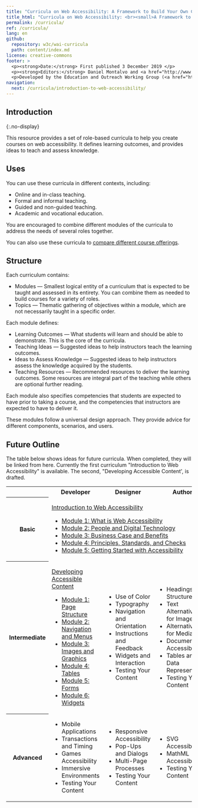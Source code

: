 ```yaml
---
title: "Curricula on Web Accessibility: A Framework to Build Your Own Courses"
title_html: "Curricula on Web Accessibility: <br><small>A Framework to Build Your Own Courses</small>"
permalink: /curricula/
ref: /curricula/
lang: en
github:
  repository: w3c/wai-curricula
  path: content/index.md
license: creative-commons
footer: >
  <p><strong>Date:</strong> First published 3 December 2019 </p>
  <p><strong>Editors:</strong> Daniel Montalvo and <a href="http://www.w3.org/People/shadi/">Shadi Abou-Zahra</a>. Contributors: <a href="https://www.w3.org/WAI/EO/EOWG-members">EOWG Participants</a>. </p>
  <p>Developed by the Education and Outreach Working Group (<a href="http://www.w3.org/WAI/EO/">EOWG</a>). Developed with support from the <a href="https://www.w3.org/WAI/about/projects/wai-guide/">WAI-Guide Project</a> funded by the European Commission (EC) under the Horizon 2020 program (Grant Agreement 822245).</p>
navigation:
  next: /curricula/introduction-to-web-accessibility/
---
```


## Introduction
{:.no-display}

This resource provides a set of role-based curricula to help you create courses on web accessibility. It defines learning outcomes, and provides ideas to teach and assess knowledge.

## Uses

You can use these curricula in different contexts, including:

* Online and in-class teaching.
* Formal and informal teaching.
* Guided and non-guided teaching.
* Academic and vocational education.

You are encouraged to combine different modules of the curricula to address the needs of several roles together.

You can also use these curricula to [compare different course offerings](/curricula/how-to-use-this-curricula/).

## Structure

Each curriculum contains:

* Modules &mdash; Smallest logical entity of a curriculum that is expected to be taught and assessed in its entirety. You can combine them as needed to build courses for a variety of roles.
* Topics &mdash; Thematic gathering of objectives within a module, which are not necessarily taught in a specific order.

Each module defines:

* Learning Outcomes &mdash; What students will learn and should be able to demonstrate. This is the core of the curricula.
* Teaching Ideas &mdash; Suggested ideas to help instructors teach the learning outcomes.
* Ideas to Assess Knowledge &mdash; Suggested ideas to help instructors assess the knowledge acquired by the students.
* Teaching Resources &mdash; Recommended resources to deliver the learning outcomes. Some resources are integral part of the teaching while others are optional further reading.

Each module also specifies competencies that students are expected to have prior to taking a course, and the competencies that instructors are expected to have to deliver it.

These modules follow a universal design approach. They provide advice for different components, scenarios, and users.

## Future Outline

The table below shows ideas for future curricula. When completed, they will be linked from here. Currently the first curriculum "Introduction to Web Accessibility" is available. The second, "Developing Accessible Content', is drafted.

<table caption="Tentative Outline" class="dense">
  <tbody>
    <tr>
      <th> </th>
      <th> Developer </th>
      <th> Designer </th>
      <th> Author </th>
      <th> Manager </th>
      <th> Tester </th>
    </tr>
    <tr>
   <th>Basic</th>
   <td colspan="5">
    <p><a href="/curricula/introduction-to-web-accessibility/">Introduction to Web Accessibility</a></p>
       <ul>
        <li><a href="/curricula/introduction-to-web-accessibility/what-is-web-accessibility/">Module 1: What is Web Accessibility</a></li>
        <li><a href="/curricula/introduction-to-web-accessibility/people-and-digital-technology/">Module 2: People and Digital Technology</a></li>
        <li><a href="/curricula/introduction-to-web-accessibility/business-case-and-benefits/">Module 3: Business Case and Benefits</a></li>
        <li><a href="/curricula/introduction-to-web-accessibility/principles-standards-and-checks/">Module 4: Principles, Standards, and Checks</a></li>
        <li><a href="/curricula/introduction-to-web-accessibility/getting-started-with-accessibility/">Module 5: Getting Started with Accessibility</a></li>
      </ul>
    </td></tr>
    <tr>
      <th> Intermediate</th>
      <td>
	       <p><a href="/curricula/developing-accessible-content/">Developing Accessible Content</a></p>
        <ul>
          <li> <a href="/curricula/developing-accessible-content/page-structure/">Module 1: Page Structure</a></li>
          <li> <a href="/curricula/developing-accessible-content/navigation-and-menus/">Module 2: Navigation and Menus</a></li>
          <li> <a href="/curricula/developing-accessible-content/images-and-graphics/">Module 3: Images and Graphics</a></li>
          <li> <a href="/curricula/developing-accessible-content/tables/">Module 4: Tables</a></li>
          <li> <a href="/curricula/developing-accessible-content/forms/">Module 5: Forms</a></li>
          <li> <a href="/curricula/developing-accessible-content/widgets">Module 6: Widgets</a></li>
        </ul>
      </td>
      <td>
        <ul>
          <li> Use of Color</li>
          <li> Typography</li>
          <li> Navigation and Orientation</li>
          <li> Instructions and Feedback</li>
          <li> Widgets and Interaction</li>
          <li> Testing Your Content</li>
        </ul>
      </td>
      <td>
        <ul>
          <li> Headings and Structure</li>
          <li> Text Alternatives for Images</li>
          <li> Alternatives for Media</li>
          <li> Document Accessibility </li>
          <li> Tables and Data Representation</li>
          <li> Testing Your Content</li>
        </ul>
      </td>
      <td rowspan="2">
        <ul>
          <li> Accessibility Quick Check</li>
          <li> Business Opportunities</li>
          <li> Capacity and Capability</li>
          <li> Tools and Processes</li>
          <li> Policies and Procurement</li>
        </ul>
      </td>
      <td rowspan="2">
        <ul>
          <li> Understanding Conformance</li>
          <li> Accessibility Testing Tools</li>
          <li> Using Assistive Technologies</li>
          <li> Prioritizing Issues and Repair</li>
          <li> Maintaining Accessibility</li>
        </ul>
      </td>
    </tr>
    <tr>
      <th> Advanced</th>
      <td>
        <ul>
          <li> Mobile Applications</li>
          <li> Transactions and Timing</li>
          <li> Games Accessibility </li>
          <li> Immersive Environments</li>
          <li> Testing Your Content</li>
        </ul>
      </td>
      <td>
        <ul>
          <li> Responsive Accessibility</li>
          <li> Pop-Ups and Dialogs</li>
          <li> Multi-Page Processes</li>
          <li> Testing Your Content</li>
        </ul>
      </td>
      <td>
        <ul>
          <li> SVG Accessibility</li>
          <li> MathML Accessibility</li>
          <li> Testing Your Content</li>
        </ul>
      </td>
    </tr>
  </tbody>
</table>
